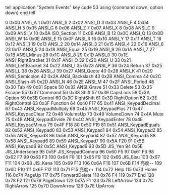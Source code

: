 tell application "System Events"
    key code 53 using {command down, option down}
end tell

  0 0x00 ANSI_A
  1 0x01 ANSI_S
  2 0x02 ANSI_D
  3 0x03 ANSI_F
  4 0x04 ANSI_H
  5 0x05 ANSI_G
  6 0x06 ANSI_Z
  7 0x07 ANSI_X
  8 0x08 ANSI_C
  9 0x09 ANSI_V
 10 0x0A ISO_Section
 11 0x0B ANSI_B
 12 0x0C ANSI_Q
 13 0x0D ANSI_W
 14 0x0E ANSI_E
 15 0x0F ANSI_R
 16 0x10 ANSI_Y
 17 0x11 ANSI_T
 18 0x12 ANSI_1
 19 0x13 ANSI_2
 20 0x14 ANSI_3
 21 0x15 ANSI_4
 22 0x16 ANSI_6
 23 0x17 ANSI_5
 24 0x18 ANSI_Equal
 25 0x19 ANSI_9
 26 0x1A ANSI_7
 27 0x1B ANSI_Minus
 28 0x1C ANSI_8
 29 0x1D ANSI_0
 30 0x1E ANSI_RightBracket
 31 0x1F ANSI_O
 32 0x20 ANSI_U
 33 0x21 ANSI_LeftBracket
 34 0x22 ANSI_I
 35 0x23 ANSI_P
 36 0x24 Return
 37 0x25 ANSI_L
 38 0x26 ANSI_J
 39 0x27 ANSI_Quote
 40 0x28 ANSI_K
 41 0x29 ANSI_Semicolon
 42 0x2A ANSI_Backslash
 43 0x2B ANSI_Comma
 44 0x2C ANSI_Slash
 45 0x2D ANSI_N
 46 0x2E ANSI_M
 47 0x2F ANSI_Period
 48 0x30 Tab
 49 0x31 Space
 50 0x32 ANSI_Grave
 51 0x33 Delete
 53 0x35 Escape
 55 0x37 Command
 56 0x38 Shift
 57 0x39 CapsLock
 58 0x3A Option
 59 0x3B Control
 60 0x3C RightShift
 61 0x3D RightOption
 62 0x3E RightControl
 63 0x3F Function
 64 0x40 F17
 65 0x41 ANSI_KeypadDecimal
 67 0x43 ANSI_KeypadMultiply
 69 0x45 ANSI_KeypadPlus
 71 0x47 ANSI_KeypadClear
 72 0x48 VolumeUp
 73 0x49 VolumeDown
 74 0x4A Mute
 75 0x4B ANSI_KeypadDivide
 76 0x4C ANSI_KeypadEnter
 78 0x4E ANSI_KeypadMinus
 79 0x4F F18
 80 0x50 F19
 81 0x51 ANSI_KeypadEquals
 82 0x52 ANSI_Keypad0
 83 0x53 ANSI_Keypad1
 84 0x54 ANSI_Keypad2
 85 0x55 ANSI_Keypad3
 86 0x56 ANSI_Keypad4
 87 0x57 ANSI_Keypad5
 88 0x58 ANSI_Keypad6
 89 0x59 ANSI_Keypad7
 90 0x5A F20
 91 0x5B ANSI_Keypad8
 92 0x5C ANSI_Keypad9
 93 0x5D JIS_Yen
 94 0x5E JIS_Underscore
 95 0x5F JIS_KeypadComma
 96 0x60 F5
 97 0x61 F6
 98 0x62 F7
 99 0x63 F3
100 0x64 F8
101 0x65 F9
102 0x66 JIS_Eisu
103 0x67 F11
104 0x68 JIS_Kana
105 0x69 F13
106 0x6A F16
107 0x6B F14   亮度--
109 0x6D F10
111 0x6F F12
113 0x71 F15   亮度++
114 0x72 Help
115 0x73 Home
116 0x74 PageUp
117 0x75 ForwardDelete
118 0x76 F4
119 0x77 End
120 0x78 F2
121 0x79 PageDown
122 0x7A F1
123 0x7B LeftArrow
124 0x7C RightArrow
125 0x7D DownArrow
126 0x7E UpArrow
